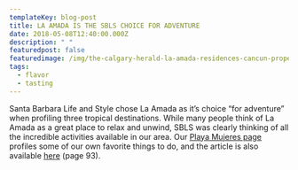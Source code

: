 ```yaml
---
templateKey: blog-post
title: LA AMADA IS THE SBLS CHOICE FOR ADVENTURE
date: 2018-05-08T12:40:00.000Z
description: " "
featuredpost: false
featuredimage: /img/the-calgary-herald-la-amada-residences-cancun-properties-for-sale-mexico-caribbean-beachfront-condos-1080x675.jpg
tags:
  - flavor
  - tasting
---
```

Santa Barbara Life and Style chose La Amada as it’s choice “for adventure” when profiling three tropical destinations. While many people think of La Amada as a great place to relax and unwind, SBLS was clearly thinking of all the incredible activities available in our area. Our [Playa Mujeres page](https://www.laamada.com/location/playa-mujeres/) profiles some of our own favorite things to do, and the article is also available [here](https://issuu.com/santabarbaralifeandstyle/docs/mayjune2018) (page 93).